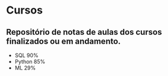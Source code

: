 # Cursos
## Repositório de notas de aulas dos cursos finalizados ou em andamento.

- SQL 90%
- Python 85%
- ML 29%

